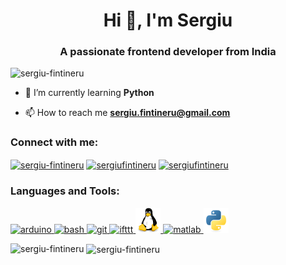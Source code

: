 <h1 align="center">Hi 👋, I'm Sergiu</h1>
<h3 align="center">A passionate frontend developer from India</h3>

<p align="left"> <img src="https://komarev.com/ghpvc/?username=sergiu-fintineru&label=Profile%20views&color=0e75b6&style=flat" alt="sergiu-fintineru" /> </p>

- 🌱 I’m currently learning **Python**

- 📫 How to reach me **sergiu.fintineru@gmail.com**

<h3 align="left">Connect with me:</h3>
<p align="left">
<a href="https://linkedin.com/in/sergiu-fintineru" target="blank"><img align="center" src="https://raw.githubusercontent.com/rahuldkjain/github-profile-readme-generator/master/src/images/icons/Social/linked-in-alt.svg" alt="sergiu-fintineru" height="30" width="40" /></a>
<a href="https://fb.com/sergiufintineru" target="blank"><img align="center" src="https://raw.githubusercontent.com/rahuldkjain/github-profile-readme-generator/master/src/images/icons/Social/facebook.svg" alt="sergiufintineru" height="30" width="40" /></a>
<a href="https://instagram.com/sergiufintineru" target="blank"><img align="center" src="https://raw.githubusercontent.com/rahuldkjain/github-profile-readme-generator/master/src/images/icons/Social/instagram.svg" alt="sergiufintineru" height="30" width="40" /></a>
</p>

<h3 align="left">Languages and Tools:</h3>
<p align="left"> <a href="https://www.arduino.cc/" target="_blank" rel="noreferrer"> <img src="https://cdn.worldvectorlogo.com/logos/arduino-1.svg" alt="arduino" width="40" height="40"/> </a> <a href="https://www.gnu.org/software/bash/" target="_blank" rel="noreferrer"> <img src="https://www.vectorlogo.zone/logos/gnu_bash/gnu_bash-icon.svg" alt="bash" width="40" height="40"/> </a> <a href="https://git-scm.com/" target="_blank" rel="noreferrer"> <img src="https://www.vectorlogo.zone/logos/git-scm/git-scm-icon.svg" alt="git" width="40" height="40"/> </a> <a href="https://ifttt.com/" target="_blank" rel="noreferrer"> <img src="https://www.vectorlogo.zone/logos/ifttt/ifttt-ar21.svg" alt="ifttt" width="40" height="40"/> </a> <a href="https://www.linux.org/" target="_blank" rel="noreferrer"> <img src="https://raw.githubusercontent.com/devicons/devicon/master/icons/linux/linux-original.svg" alt="linux" width="40" height="40"/> </a> <a href="https://www.mathworks.com/" target="_blank" rel="noreferrer"> <img src="https://upload.wikimedia.org/wikipedia/commons/2/21/Matlab_Logo.png" alt="matlab" width="40" height="40"/> </a> <a href="https://www.python.org" target="_blank" rel="noreferrer"> <img src="https://raw.githubusercontent.com/devicons/devicon/master/icons/python/python-original.svg" alt="python" width="40" height="40"/> </a> </p>

<p><img align="left" src="https://github-readme-stats.vercel.app/api/top-langs?username=sergiu-fintineru&show_icons=true&locale=en&layout=compact" alt="sergiu-fintineru" /></p>

<p>&nbsp;<img align="center" src="https://github-readme-stats.vercel.app/api?username=sergiu-fintineru&show_icons=true&locale=en" alt="sergiu-fintineru" /></p>
